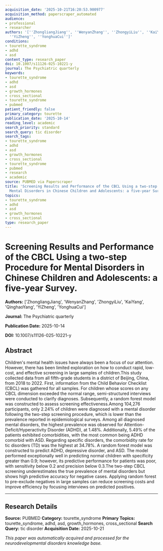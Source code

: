 ```yaml
---
acquisition_date: '2025-10-21T16:20:53.900977'
acquisition_method: paperscraper_automated
audience:
- professional
- researcher
authors: '[''ZhongliangJiang'', ''WenyanZhang'', ''ZhongyiLiu'', ''KaiYang'', ''QinghaoYang'',
  ''YiZheng'', ''YonghuaCui'']'
conditions:
- tourette_syndrome
- adhd
- asd
content_type: research_paper
doi: 10.1007/s11126-025-10221-y
journal: The Psychiatric quarterly
keywords:
- tourette_syndrome
- adhd
- asd
- growth_hormones
- cross_sectional
- tourette_syndrome
- pubmed
patient_friendly: false
primary_category: tourette
publication_date: '2025-10-14'
reading_level: academic
search_priority: standard
search_query: tic disorder
search_tags:
- tourette_syndrome
- adhd
- asd
- growth_hormones
- cross_sectional
- tourette_syndrome
- pubmed
- research
- academic
source: PUBMED via Paperscraper
title: 'Screening Results and Performance of the CBCL Using a two-step Procedure for
  Mental Disorders in Chinese Children and Adolescents: a five-year Survey.'
topics:
- tourette_syndrome
- adhd
- asd
- growth_hormones
- cross_sectional
type: research_paper
---
```


# Screening Results and Performance of the CBCL Using a two-step Procedure for Mental Disorders in Chinese Children and Adolescents: a five-year Survey.

**Authors:** ['ZhongliangJiang', 'WenyanZhang', 'ZhongyiLiu', 'KaiYang', 'QinghaoYang', 'YiZheng', 'YonghuaCui']

**Journal:** The Psychiatric quarterly

**Publication Date:** 2025-10-14

**DOI:** 10.1007/s11126-025-10221-y

## Abstract

Children's mental health issues have always been a focus of our attention. However, there has been limited exploration on how to conduct rapid, low-cost, and effective screening in large samples of children.This study collected data from all fifth-grade students in a district of Beijing, China, from 2018 to 2022. First, information from the Child Behavior Checklist (CBCL) was gathered for all samples. For children whose scores on any CBCL dimension exceeded the normal range, semi-structured interviews were conducted to clarify diagnoses. Subsequently, a random forest model was constructed to assess screening effectiveness.Among 104,276 participants, only 2.24% of children were diagnosed with a mental disorder following the two-step screening procedure, which is lower than the prevalence reported in epidemiological surveys. Among all diagnosed mental disorders, the highest prevalence was observed for Attention-Deficit/Hyperactivity Disorder (ADHD), at 1.48%. Additionally, 5.49% of the patients exhibited comorbidities, with the most common being ADHD comorbid with ASD. Regarding specific disorders, the comorbidity rate for tic disorders (TD) was the highest at 34.78%. A random forest model was constructed to predict ADHD, depressive disorder, and ASD. The model performed exceptionally well in predicting normal children with specificity greater than 0.9; however, its predictive performance for patients was poor, with sensitivity below 0.2 and precision below 0.3.The two-step CBCL screening underestimates the true prevalence of mental disorders but shows high predictive accuracy for negative cases. Applying random forest to pre-exclude negatives in large samples can reduce screening costs and improve efficiency by focusing interviews on predicted positives.

---

## Research Details

**Source:** PUBMED
**Category:** tourette_syndrome
**Primary Topics:** tourette_syndrome, adhd, asd, growth_hormones, cross_sectional
**Search Query:** tic disorder
**Acquisition Date:** 2025-10-21

*This paper was automatically acquired and processed for the neurodevelopmental disorders knowledge base.*
